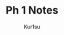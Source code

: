 ---
title: Ph 1 Notes
author: Kur1su
contents:
  - Newtonian mechanics
  - Electricity and magnetism
  - Special relativity
textbooks:
  -
    title: "The Mechanics Universe: Mechanics and Heat, Advanced Edition"
    authors: [Steven C. Frautschi, Richard P. Olenick, Tom M. Apostol, David L. Goodstein]
    ISBN: 978-0521715904
    type: common
  -
    title: Special Relativity
    authors: [Thomas M. Helliwell]
    ISBN:  978-1891389610
    type: analytical
  -
    title: Electricity and Magnetism - Third Edition
    authors: [Edward M. Purcell, David J. Morin]
    ISBN: 978-1107014022
    type: analytical
  -
    title: Physics for Scientists and Engineers with Modern Physics - Eighth Edition
    authors: [Raymond A. Serway, John W. Jewett]
    ISBN: 978-1439048443
    type: practical
  -
    title: The Feynman Lectures on Physics
    authors: [Richard P. Feynman]
    type: common
---